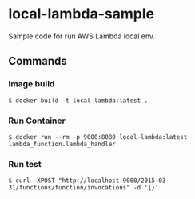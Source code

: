 # local-lambda-sample

Sample code for run AWS Lambda local env.

## Commands

### Image build

```
$ docker build -t local-lambda:latest .
```

### Run Container

```
$ docker run --rm -p 9000:8080 local-lambda:latest lambda_function.lambda_handler
```

### Run test

```
$ curl -XPOST "http://localhost:9000/2015-03-31/functions/function/invocations" -d '{}'
```
